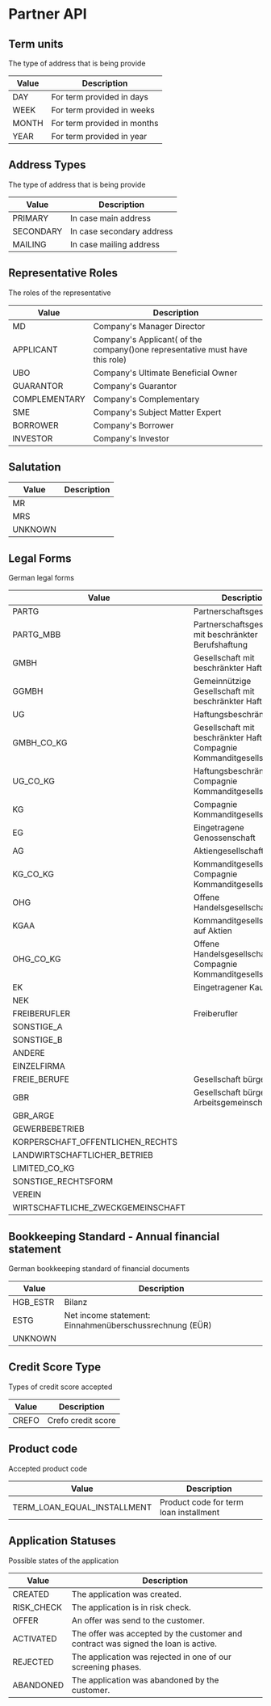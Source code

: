# Partner API

## <a name="tb-term-units"></a>  Term units

The type of address that is being provide

| Value | Description                   |
|-------|-------------------------------|
| DAY   | For term provided in days     |
| WEEK  | For term provided in weeks    |
| MONTH | For term provided in months   |
| YEAR  | For term provided in year     |

## <a name="tb-address-type"></a>  Address Types

The type of address that is being provide

| Value     | Description               |
|-----------|---------------------------|
| PRIMARY   | In case main address      |
| SECONDARY | In case secondary address |
| MAILING   | In case mailing address   |

## <a name="tb-roles"></a>  Representative Roles

The roles of the representative

| Value               | Description                                                                      |
|---------------------|----------------------------------------------------------------------------------|
| MD                  | Company's Manager Director                                                       |
| APPLICANT           | Company's Applicant( of the company()one representative must have this role)     |
| UBO                 | Company's Ultimate Beneficial Owner                                              |
| GUARANTOR           | Company's Guarantor                                                              |
| COMPLEMENTARY       | Company's Complementary                                                          |
| SME                 | Company's  Subject Matter Expert                                                 |
| BORROWER            | Company's Borrower                                                               |
| INVESTOR            | Company's Investor                                                               |

## <a name="tb-salutation"></a> Salutation

| Value   | Description |
|---------|-------------|
| MR      |             |
| MRS     |             |
| UNKNOWN |             |

## <a name="tb-legal-form"></a>  Legal Forms

German legal forms

| Value                                 | Description                                                                                    |
|---------------------------------------|------------------------------------------------------------------------------------------------|
| PARTG                                 | Partnerschaftsgesellschaft                                                                     | 
| PARTG_MBB                             | Partnerschaftsgesellschaft mit beschränkter Berufshaftung                                      | 
| GMBH                                  | Gesellschaft mit beschränkter Haftung                                                          | 
| GGMBH                                 | Gemeinnützige Gesellschaft mit beschränkter Haftung                                            | 
| UG                                    | Haftungsbeschränkt                                                                             | 
| GMBH_CO_KG                            | Gesellschaft mit beschränkter Haftung & Compagnie Kommanditgesellschaft                        | 
| UG_CO_KG                              | Haftungsbeschränkt & Compagnie Kommanditgesellschaft                                           | 
| KG                                    | Compagnie Kommanditgesellschaft                                                                | 
| EG                                    | Eingetragene Genossenschaft                                                                    | 
| AG                                    | Aktiengesellschaft                                                                             | 
| KG_CO_KG                              | Kommanditgesellschaft & Compagnie Kommanditgesellschaft                                        | 
| OHG                                   | Offene Handelsgesellschaft                                                                     | 
| KGAA                                  | Kommanditgesellschaft auf Aktien                                                               | 
| OHG_CO_KG                             | Offene Handelsgesellschaft & Compagnie Kommanditgesellschaft                                   | 
| EK                                    | Eingetragener Kaufmann                                                                         | 
| NEK                                   |                                                                                                | 
| FREIBERUFLER                          | Freiberufler                                                                                   | 
| SONSTIGE_A                            |                                                                                                | 
| SONSTIGE_B                            |                                                                                                | 
| ANDERE                                |                                                                                                | 
| EINZELFIRMA                           |                                                                                                | 
| FREIE_BERUFE                          | Gesellschaft bürgerlichen                                                                      | 
| GBR                                   | Gesellschaft bürgerlichen Arbeitsgemeinschaft                                                  |
| GBR_ARGE                              |                                                                                                | 
| GEWERBEBETRIEB                        |                                                                                                | 
| KORPERSCHAFT_OFFENTLICHEN_RECHTS      |                                                                                                | 
| LANDWIRTSCHAFTLICHER_BETRIEB          |                                                                                                | 
| LIMITED_CO_KG                         |                                                                                                | 
| SONSTIGE_RECHTSFORM                   |                                                                                                | 
| VEREIN                                |                                                                                                | 
| WIRTSCHAFTLICHE_ZWECKGEMEINSCHAFT     |                                                                                                | 

## <a name="tb-bookkeeping"></a>  Bookkeeping Standard - Annual financial statement

German bookkeeping standard of financial documents

| Value      | Description                                             |
|------------|---------------------------------------------------------|
| HGB_ESTR   | Bilanz                                                  |
| ESTG       | Net income statement: Einnahmenüberschussrechnung (EÜR) |
| UNKNOWN    |                                                         |

## <a name="tb-credit-score-type"></a>  Credit Score Type

Types of credit score accepted

| Value      | Description           |
|------------|-----------------------|
| CREFO      | Crefo credit score    |

## <a name="tb-product-code"></a> Product code

Accepted product code

| Value                         | Description                              |
|-------------------------------|------------------------------------------|
| TERM_LOAN_EQUAL_INSTALLMENT   | Product code for term loan installment   |

## <a name="tb-status"></a> Application Statuses

Possible states of the application

| Value      | Description                                                                        |
|------------|------------------------------------------------------------------------------------|
| CREATED    | The application was created.                                                       |
| RISK_CHECK | The application is in risk check.                                                  |
| OFFER      | An offer was send to the customer.                                                 |
| ACTIVATED  | The offer was accepted by the customer and contract was signed the loan is active. |
| REJECTED   | The application was rejected in one of our screening phases.                       |
| ABANDONED  | The application was abandoned by the customer.                                     |
